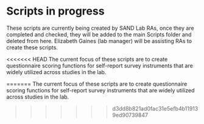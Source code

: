 # Scripts in progress

These scripts are currently being created by SAND Lab RAs, once they are 
completed and checked, they will be added to the main Scripts folder and deleted from here. Elizabeth Gaines (lab manager) will be assisting RAs to create these scripts.

<<<<<<< HEAD
The current focus of these scripts are to create questionnaire scoring 
functions for self-report survey instruments that are widely utilized 
across studies in the lab.

=======
The current focus of these scripts are to create questionnaire scoring functions for self-report survey instruments that are widely utilized across studies in the lab.
>>>>>>> d3dd8b821ad0fac31e5efb4b119139ed90739847

